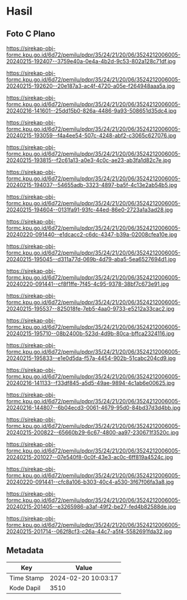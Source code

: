 # Hasil

## Foto C Plano

https://sirekap-obj-formc.kpu.go.id/6d72/pemilu/pdpr/35/24/21/20/06/3524212006005-20240215-192407--3759e40a-0e4a-4b2d-9c53-802a128c71df.jpg

https://sirekap-obj-formc.kpu.go.id/6d72/pemilu/pdpr/35/24/21/20/06/3524212006005-20240215-192620--20e187a3-ac4f-4720-a05e-f264948aaa5a.jpg

https://sirekap-obj-formc.kpu.go.id/6d72/pemilu/pdpr/35/24/21/20/06/3524212006005-20240216-141601--25dd15b0-826a-4486-9a93-508651d35dc4.jpg

https://sirekap-obj-formc.kpu.go.id/6d72/pemilu/pdpr/35/24/21/20/06/3524212006005-20240215-193059--f4a4ee54-507c-4248-abf2-c3065c627076.jpg

https://sirekap-obj-formc.kpu.go.id/6d72/pemilu/pdpr/35/24/21/20/06/3524212006005-20240215-193815--f2c61a13-a0e3-4c0c-ae23-ab3fa1d82c7e.jpg

https://sirekap-obj-formc.kpu.go.id/6d72/pemilu/pdpr/35/24/21/20/06/3524212006005-20240215-194037--54655adb-3323-4897-ba5f-4c13e2ab54b5.jpg

https://sirekap-obj-formc.kpu.go.id/6d72/pemilu/pdpr/35/24/21/20/06/3524212006005-20240215-194604--0131fa91-93fc-44ed-86e0-2723a1a3ad28.jpg

https://sirekap-obj-formc.kpu.go.id/6d72/pemilu/pdpr/35/24/21/20/06/3524212006005-20240220-091440--e1dcacc2-c6dc-4347-b39a-02008cfea10e.jpg

https://sirekap-obj-formc.kpu.go.id/6d72/pemilu/pdpr/35/24/21/20/06/3524212006005-20240215-195045--d311a77d-069b-4d79-aba5-5ea6527694d1.jpg

https://sirekap-obj-formc.kpu.go.id/6d72/pemilu/pdpr/35/24/21/20/06/3524212006005-20240220-091441--cf8f1ffe-7f45-4c95-9378-38bf7c673e91.jpg

https://sirekap-obj-formc.kpu.go.id/6d72/pemilu/pdpr/35/24/21/20/06/3524212006005-20240215-195537--825018fe-7eb5-4aa0-9733-e5212a33cac2.jpg

https://sirekap-obj-formc.kpu.go.id/6d72/pemilu/pdpr/35/24/21/20/06/3524212006005-20240215-195710--08b2400b-523d-4d9b-80ca-bffca2324116.jpg

https://sirekap-obj-formc.kpu.go.id/6d72/pemilu/pdpr/35/24/21/20/06/3524212006005-20240215-195833--e1e0d5da-f57a-4454-902b-51cabc204cd9.jpg

https://sirekap-obj-formc.kpu.go.id/6d72/pemilu/pdpr/35/24/21/20/06/3524212006005-20240216-141133--f33df845-a5d5-49ae-9894-4c1ab6e00625.jpg

https://sirekap-obj-formc.kpu.go.id/6d72/pemilu/pdpr/35/24/21/20/06/3524212006005-20240216-144807--6b04ecd3-0061-4679-95d0-84bd37d3d4bb.jpg

https://sirekap-obj-formc.kpu.go.id/6d72/pemilu/pdpr/35/24/21/20/06/3524212006005-20240215-200822--65660b29-6c67-4800-aa97-230671f3520c.jpg

https://sirekap-obj-formc.kpu.go.id/6d72/pemilu/pdpr/35/24/21/20/06/3524212006005-20240215-201027--07e540f8-0c0f-43e3-ac0c-6ff819a4524c.jpg

https://sirekap-obj-formc.kpu.go.id/6d72/pemilu/pdpr/35/24/21/20/06/3524212006005-20240220-091441--cfc8a106-b303-40c4-a530-3f67f06fa3a8.jpg

https://sirekap-obj-formc.kpu.go.id/6d72/pemilu/pdpr/35/24/21/20/06/3524212006005-20240215-201405--e3265986-a3af-49f2-be27-fed4b82588de.jpg

https://sirekap-obj-formc.kpu.go.id/6d72/pemilu/pdpr/35/24/21/20/06/3524212006005-20240215-201714--062f8cf3-c26a-44c7-a5f4-5582691fda32.jpg


## Metadata

| Key        | Value               |
| ---------- | ------------------- |
| Time Stamp | 2024-02-20 10:03:17 |
| Kode Dapil | 3510                |



